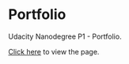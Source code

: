 # Portfolio
Udacity Nanodegree P1 - Portfolio.

[Click here](http://ankitasood.github.io/Portfolio/) to view the page.
